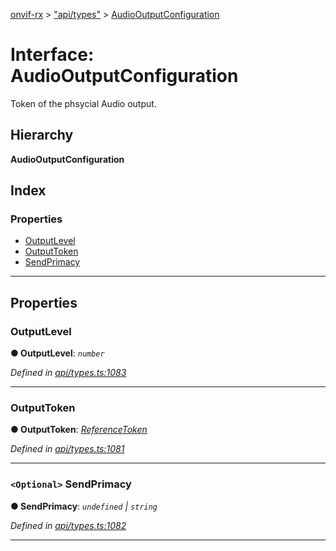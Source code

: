 [onvif-rx](../README.md) > ["api/types"](../modules/_api_types_.md) > [AudioOutputConfiguration](../interfaces/_api_types_.audiooutputconfiguration.md)

# Interface: AudioOutputConfiguration

Token of the phsycial Audio output.

## Hierarchy

**AudioOutputConfiguration**

## Index

### Properties

* [OutputLevel](_api_types_.audiooutputconfiguration.md#outputlevel)
* [OutputToken](_api_types_.audiooutputconfiguration.md#outputtoken)
* [SendPrimacy](_api_types_.audiooutputconfiguration.md#sendprimacy)

---

## Properties

<a id="outputlevel"></a>

###  OutputLevel

**● OutputLevel**: *`number`*

*Defined in [api/types.ts:1083](https://github.com/patrickmichalina/onvif-rx/blob/f117e44/src/api/types.ts#L1083)*

___
<a id="outputtoken"></a>

###  OutputToken

**● OutputToken**: *[ReferenceToken](../modules/_api_types_.md#referencetoken)*

*Defined in [api/types.ts:1081](https://github.com/patrickmichalina/onvif-rx/blob/f117e44/src/api/types.ts#L1081)*

___
<a id="sendprimacy"></a>

### `<Optional>` SendPrimacy

**● SendPrimacy**: *`undefined` \| `string`*

*Defined in [api/types.ts:1082](https://github.com/patrickmichalina/onvif-rx/blob/f117e44/src/api/types.ts#L1082)*

___

